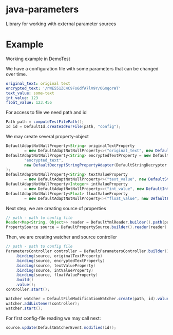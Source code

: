 # java-parameters

Library for working with external parameter sources

# Example
Working example in DemoTest

We have a configuration file with some parameters that can be changed over time.
```yaml
original_text: original text
encrypted_text: '/nWE551ZC4C9Fs6dfA7lV9Y/OGmqorWT'
text_value: some-text
int_value: 123
float_value: 123.456
```

For access to file we need path and id
```java
Path path = computeTestFilePath();
Id id = DefaultId.createIdForFile(path, "config");
```

We may create several property-object
```java
DefaultAdaptNotNullProperty<String> originalTextProperty
        = new DefaultAdaptNotNullProperty<>("original_text", new DefaultStringPropertyAdapter());
DefaultAdaptNotNullProperty<String> encryptedTextProperty = new DefaultAdaptNotNullProperty<>(
        "encrypted_text",
        new DefaultDecryptStringPropertyAdapter(DefaultStringDecryptor.create(PASSWORD).value())
);
DefaultAdaptNotNullProperty<String> textValueProperty
        = new DefaultAdaptNotNullProperty<>("text_value", new DefaultStringPropertyAdapter());
DefaultAdaptNotNullProperty<Integer> intValueProperty
        = new DefaultAdaptNotNullProperty<>("int_value", new DefaultIntegerPropertyAdapter());
DefaultAdaptNotNullProperty<Float> floatValueProperty
        = new DefaultAdaptNotNullProperty<>("float_value", new DefaultFloatPropertyAdapter());
```

Next step, we are creating source of properties
```java
// path - path to config file
Reader<Map<String, Object>> reader = DefaultYmlReader.builder().path(path).id(id).build().value();
PropertySource source = DefaultPropertySource.builder().reader(reader).build().value();
```

Then, we are creating watcher and source controller
```java
// path - path to config file
ParametersController controller = DefaultParametersController.builder()
    .binding(source, originalTextProperty)
    .binding(source, encryptedTextProperty)
    .binding(source, textValueProperty)
    .binding(source, intValueProperty)
    .binding(source, floatValueProperty)
    .build()
    .value();
controller.start();

Watcher watcher = DefaultFileModificationWatcher.create(path, id).value();
watcher.addListener(controller);
watcher.start();
```

For first config-file reading we may call next:
```java
source.update(DefaultWatcherEvent.modified(id));
```
